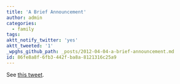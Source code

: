 ```yaml
---
title: 'A Brief Announcement'
author: admin
categories:
  - family
tags: 
aktt_notify_twitter: 'yes'
aktt_tweeted: '1'
_wpghs_github_path: _posts/2012-04-04-a-brief-announcement.md
id: 86fe8a8f-6fb3-442f-ba8a-8121316c25a9
---
```

<p>See <a href="https://twitter.com/iChris/statuses/187706198001332224">this tweet</a>.</p>
